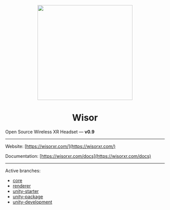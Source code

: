 <p align="center">
  <img style="width: 300px" src="https://github.com/egemenertugrul/OpenWiXR/assets/10247966/fe7f9506-046c-4b3c-96b0-b933e62152a8">
</p>

<h1 align="center">Wisor</h1>

Open Source Wireless XR Headset — **v0.9**

<hr/>

Website: [https://wisorxr.com/](https://wisorxr.com/)

Documentation: [https://wisorxr.com/docs](https://wisorxr.com/docs)

<hr/>

Active branches:
- [core](https://github.com/egemenertugrul/wisorxr/tree/core)
- [renderer](https://github.com/egemenertugrul/wisorxr/tree/renderer)
- [unity-starter](https://github.com/egemenertugrul/wisorxr/tree/unity-starter)
- [unity-package](https://github.com/egemenertugrul/wisorxr/tree/unity-package)
- [unity-development](https://github.com/egemenertugrul/wisorxr/tree/unity-development)
